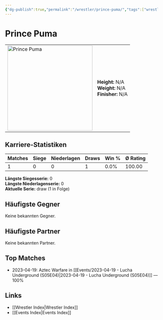 ```yaml
---
{"dg-publish":true,"permalink":"/wrestler/prince-puma/","tags":["wrestler"],"noteIcon":"","created":"2025-08-11T09:33:20.537+02:00"}
---
```



# Prince Puma

<table>
<tr>
<td><img src="Prince Puma.png" width="280" alt="Prince Puma"></td>
<td>
<b>Height:</b> N/A<br>
<b>Weight:</b> N/A<br>
<b>Finisher:</b> N/A<br>
</td>
</tr>
</table>

## Karriere-Statistiken

| Matches | Siege | Niederlagen | Draws | Win % | Ø Rating |
|---------|-------|-------------|-------|-------|-----------|
| 1 | 0 | 0 | 1 | 0.0% | 100.00 |

**Längste Siegesserie:** 0<br>**Längste Niederlagenserie:** 0<br>**Aktuelle Serie:** draw (1 in Folge)


## Häufigste Gegner
Keine bekannten Gegner.

## Häufigste Partner
Keine bekannten Partner.

## Top Matches
- 2023-04-19: Aztec Warfare in [[Events/2023-04-19 - Lucha Underground (S05E04)\|2023-04-19 - Lucha Underground (S05E04)]] — 100%

## Links
- [[Wrestler Index\|Wrestler Index]]
- [[Events Index\|Events Index]]
